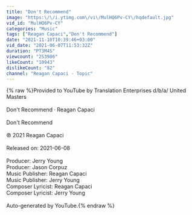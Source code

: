```yaml
---
title: "Don't Recommend"
image: "https:\/\/i.ytimg.com\/vi\/MulHQ6Pv-CY\/hqdefault.jpg"
vid_id: "MulHQ6Pv-CY"
categories: "Music"
tags: ["Reagan Capaci","Don't Recommend"]
date: "2021-11-10T10:39:46+03:00"
vid_date: "2021-06-07T11:53:32Z"
duration: "PT3M4S"
viewcount: "253986"
likeCount: "10943"
dislikeCount: "82"
channel: "Reagan Capaci - Topic"
---
```

{% raw %}Provided to YouTube by Translation Enterprises d/b/a/ United Masters<br /><br />Don't Recommend · Reagan Capaci<br /><br />Don't Recommend<br /><br />℗ 2021 Reagan Capaci<br /><br />Released on: 2021-06-08<br /><br />Producer: Jerry Young<br />Producer: Jason Corpuz<br />Music  Publisher: Reagan Capaci<br />Music  Publisher: Jerry Young<br />Composer  Lyricist: Reagan Capaci<br />Composer  Lyricist: Jerry Young<br /><br />Auto-generated by YouTube.{% endraw %}
